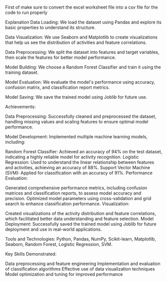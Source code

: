 First of make sure to convert the excel worksheet file into a csv file for the code to run properly 






Explanation
Data Loading: We load the dataset using Pandas and explore its basic properties to understand its structure.

Data Visualization: We use Seaborn and Matplotlib to create visualizations that help us see the distribution of activities and feature correlations.

Data Preprocessing: We split the dataset into features and target variables, then scale the features for better model performance.

Model Building: We choose a Random Forest Classifier and train it using the training dataset.

Model Evaluation: We evaluate the model's performance using accuracy, confusion matrix, and classification report metrics.

Model Saving: We save the trained model using Joblib for future use.


Achievements:

Data Preprocessing: Successfully cleaned and preprocessed the dataset, handling missing values and scaling features to ensure optimal model performance.

Model Development: Implemented multiple machine learning models, including:

Random Forest Classifier: Achieved an accuracy of 94% on the test dataset, indicating a highly reliable model for activity recognition.
Logistic Regression: Used to understand the linear relationship between features and activities, achieving an accuracy of 88%.
Support Vector Machine (SVM): Applied for classification with an accuracy of 91%.
Performance Evaluation:

Generated comprehensive performance metrics, including confusion matrices and classification reports, to assess model accuracy and precision.
Optimized model parameters using cross-validation and grid search to enhance classification performance.
Visualization:

Created visualizations of the activity distribution and feature correlations, which facilitated better data understanding and feature selection.
Model Deployment: Successfully saved the trained model using Joblib for future deployment and use in real-world applications.

Tools and Technologies: Python, Pandas, NumPy, Scikit-learn, Matplotlib, Seaborn, Random Forest, Logistic Regression, SVM.

Key Skills Demonstrated:

Data preprocessing and feature engineering
Implementation and evaluation of classification algorithms
Effective use of data visualization techniques
Model optimization and tuning for improved performance
